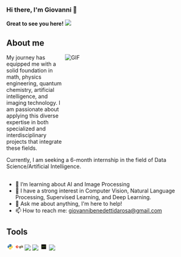 

### Hi there, I'm Giovanni 👋 

**Great to see you here!**
![](https://komarev.com/ghpvc/?username=giovanni-br)

  ## About me
  <img align="right" alt="GIF" src="https://github.com/abhisheknaiidu/abhisheknaiidu/blob/master/code.gif?raw=true" width="350" height="252" />
  
My journey has equipped me with a solid foundation in math, physics engineering, quantum chemistry, artificial intelligence, and imaging technology. I am passionate about applying this diverse expertise in both specialized and interdisciplinary projects that integrate these fields.

Currently, I am seeking a 6-month internship in the field of Data Science/Artificial Intelligence.
##
- 🌱 I’m  learning about  AI and Image Processing
- 👀 I have a strong interest in Computer Vision, Natural Language Processing, Supervised Learning, and Deep Learning.
- 💬 Ask me about anything, I'm here to help!
- 📫 How to reach me: giovannibenedettidarosa@gmail.com

## Tools

<code><img height="20" src="https://raw.githubusercontent.com/github/explore/80688e429a7d4ef2fca1e82350fe8e3517d3494d/topics/python/python.png"></code>
<code><img height="20" src="https://raw.githubusercontent.com/github/explore/80688e429a7d4ef2fca1e82350fe8e3517d3494d/topics/git/git.png"></code>
<code><img height="20" src="https://user-images.githubusercontent.com/86328308/153934390-d5c3ff17-2314-4ba9-9b6c-2130cdb11644.png"></code>
<code><img height="20" src="https://user-images.githubusercontent.com/86328308/153934522-8fee3033-f9ee-4d88-9780-5bed5ff15968.png"></code>
<code><img height="20" src="https://raw.githubusercontent.com/github/explore/e495457f5ff28c343f9e422f8e3cf80fd3e80890/topics/assembly/assembly.png"></code>
<code><img height="20" src="https://avatars.githubusercontent.com/u/177543?s=200&v=4"></code>

